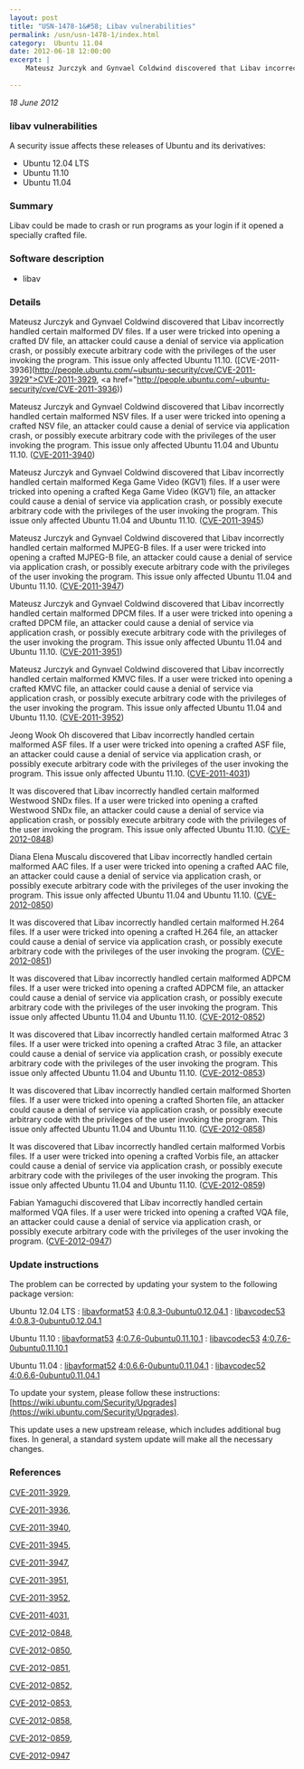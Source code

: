 ```yaml
---
layout: post
title: "USN-1478-1&#58; Libav vulnerabilities"
permalink: /usn/usn-1478-1/index.html
category:  Ubuntu 11.04
date: 2012-06-18 12:00:00
excerpt: |
    Mateusz Jurczyk and Gynvael Coldwind discovered that Libav incorrectly handled certain malformed DV files. If a user were tricked into opening a crafted DV file, an attacker could cause a denial of service via application crash, or possibly execute arbitrary code with the privileges of the user invoking the program. This issue only affected Ubuntu 11.10. ([CVE-2011-3936](http://people.ubuntu.com/~ubuntu-security/cve/CVE-2011-3929">CVE-2011-3929</a>, <a href="http://people.ubuntu.com/~ubuntu-security/cve/CVE-2011-3936))
    
--- 
```

 
 

*18 June 2012*

### libav vulnerabilities

A security issue affects these releases of Ubuntu and its derivatives:

* Ubuntu 12.04 LTS
* Ubuntu 11.10
* Ubuntu 11.04

### Summary

Libav could be made to crash or run programs as your login if it opened a specially crafted file.

### Software description

* libav 

### Details

Mateusz Jurczyk and Gynvael Coldwind discovered that Libav incorrectly handled certain malformed DV files. If a user were tricked into opening a crafted DV file, an attacker could cause a denial of service via application crash, or possibly execute arbitrary code with the privileges of the user invoking the program. This issue only affected Ubuntu 11.10. ([CVE-2011-3936](http://people.ubuntu.com/~ubuntu-security/cve/CVE-2011-3929">CVE-2011-3929</a>, <a href="http://people.ubuntu.com/~ubuntu-security/cve/CVE-2011-3936))

Mateusz Jurczyk and Gynvael Coldwind discovered that Libav incorrectly handled certain malformed NSV files. If a user were tricked into opening a crafted NSV file, an attacker could cause a denial of service via application crash, or possibly execute arbitrary code with the privileges of the user invoking the program. This issue only affected Ubuntu 11.04 and Ubuntu 11.10. ([CVE-2011-3940](http://people.ubuntu.com/~ubuntu-security/cve/CVE-2011-3940))

Mateusz Jurczyk and Gynvael Coldwind discovered that Libav incorrectly handled certain malformed Kega Game Video (KGV1) files. If a user were tricked into opening a crafted Kega Game Video (KGV1) file, an attacker could cause a denial of service via application crash, or possibly execute arbitrary code with the privileges of the user invoking the program. This issue only affected Ubuntu 11.04 and Ubuntu 11.10. ([CVE-2011-3945](http://people.ubuntu.com/~ubuntu-security/cve/CVE-2011-3945))

Mateusz Jurczyk and Gynvael Coldwind discovered that Libav incorrectly handled certain malformed MJPEG-B files. If a user were tricked into opening a crafted MJPEG-B file, an attacker could cause a denial of service via application crash, or possibly execute arbitrary code with the privileges of the user invoking the program. This issue only affected Ubuntu 11.04 and Ubuntu 11.10. ([CVE-2011-3947](http://people.ubuntu.com/~ubuntu-security/cve/CVE-2011-3947))

Mateusz Jurczyk and Gynvael Coldwind discovered that Libav incorrectly handled certain malformed DPCM files. If a user were tricked into opening a crafted DPCM file, an attacker could cause a denial of service via application crash, or possibly execute arbitrary code with the privileges of the user invoking the program. This issue only affected Ubuntu 11.04 and Ubuntu 11.10. ([CVE-2011-3951](http://people.ubuntu.com/~ubuntu-security/cve/CVE-2011-3951))

Mateusz Jurczyk and Gynvael Coldwind discovered that Libav incorrectly handled certain malformed KMVC files. If a user were tricked into opening a crafted KMVC file, an attacker could cause a denial of service via application crash, or possibly execute arbitrary code with the privileges of the user invoking the program. This issue only affected Ubuntu 11.04 and Ubuntu 11.10. ([CVE-2011-3952](http://people.ubuntu.com/~ubuntu-security/cve/CVE-2011-3952))

Jeong Wook Oh discovered that Libav incorrectly handled certain malformed ASF files. If a user were tricked into opening a crafted ASF file, an attacker could cause a denial of service via application crash, or possibly execute arbitrary code with the privileges of the user invoking the program. This issue only affected Ubuntu 11.10. ([CVE-2011-4031](http://people.ubuntu.com/~ubuntu-security/cve/CVE-2011-4031))

It was discovered that Libav incorrectly handled certain malformed Westwood SNDx files. If a user were tricked into opening a crafted Westwood SNDx file, an attacker could cause a denial of service via application crash, or possibly execute arbitrary code with the privileges of the user invoking the program. This issue only affected Ubuntu 11.10. ([CVE-2012-0848](http://people.ubuntu.com/~ubuntu-security/cve/CVE-2012-0848))

Diana Elena Muscalu discovered that Libav incorrectly handled certain malformed AAC files. If a user were tricked into opening a crafted AAC file, an attacker could cause a denial of service via application crash, or possibly execute arbitrary code with the privileges of the user invoking the program. This issue only affected Ubuntu 11.04 and Ubuntu 11.10. ([CVE-2012-0850](http://people.ubuntu.com/~ubuntu-security/cve/CVE-2012-0850))

It was discovered that Libav incorrectly handled certain malformed H.264 files. If a user were tricked into opening a crafted H.264 file, an attacker could cause a denial of service via application crash, or possibly execute arbitrary code with the privileges of the user invoking the program. ([CVE-2012-0851](http://people.ubuntu.com/~ubuntu-security/cve/CVE-2012-0851))

It was discovered that Libav incorrectly handled certain malformed ADPCM files. If a user were tricked into opening a crafted ADPCM file, an attacker could cause a denial of service via application crash, or possibly execute arbitrary code with the privileges of the user invoking the program. This issue only affected Ubuntu 11.04 and Ubuntu 11.10. ([CVE-2012-0852](http://people.ubuntu.com/~ubuntu-security/cve/CVE-2012-0852))

It was discovered that Libav incorrectly handled certain malformed Atrac 3 files. If a user were tricked into opening a crafted Atrac 3 file, an attacker could cause a denial of service via application crash, or possibly execute arbitrary code with the privileges of the user invoking the program. This issue only affected Ubuntu 11.04 and Ubuntu 11.10. ([CVE-2012-0853](http://people.ubuntu.com/~ubuntu-security/cve/CVE-2012-0853))

It was discovered that Libav incorrectly handled certain malformed Shorten files. If a user were tricked into opening a crafted Shorten file, an attacker could cause a denial of service via application crash, or possibly execute arbitrary code with the privileges of the user invoking the program. This issue only affected Ubuntu 11.04 and Ubuntu 11.10. ([CVE-2012-0858](http://people.ubuntu.com/~ubuntu-security/cve/CVE-2012-0858))

It was discovered that Libav incorrectly handled certain malformed Vorbis files. If a user were tricked into opening a crafted Vorbis file, an attacker could cause a denial of service via application crash, or possibly execute arbitrary code with the privileges of the user invoking the program. This issue only affected Ubuntu 11.04 and Ubuntu 11.10. ([CVE-2012-0859](http://people.ubuntu.com/~ubuntu-security/cve/CVE-2012-0859))

Fabian Yamaguchi discovered that Libav incorrectly handled certain malformed VQA files. If a user were tricked into opening a crafted VQA file, an attacker could cause a denial of service via application crash, or possibly execute arbitrary code with the privileges of the user invoking the program. ([CVE-2012-0947](http://people.ubuntu.com/~ubuntu-security/cve/CVE-2012-0947)) 

### Update instructions

The problem can be corrected by updating your system to the following package version:

Ubuntu 12.04 LTS
 : [libavformat53](https://launchpad.net/ubuntu/+source/libav) <span> [4:0.8.3-0ubuntu0.12.04.1](https://launchpad.net/ubuntu/+source/libav/4:0.8.3-0ubuntu0.12.04.1) </span> 
 : [libavcodec53](https://launchpad.net/ubuntu/+source/libav) <span> [4:0.8.3-0ubuntu0.12.04.1](https://launchpad.net/ubuntu/+source/libav/4:0.8.3-0ubuntu0.12.04.1) </span> 

Ubuntu 11.10
 : [libavformat53](https://launchpad.net/ubuntu/+source/libav) <span> [4:0.7.6-0ubuntu0.11.10.1](https://launchpad.net/ubuntu/+source/libav/4:0.7.6-0ubuntu0.11.10.1) </span> 
 : [libavcodec53](https://launchpad.net/ubuntu/+source/libav) <span> [4:0.7.6-0ubuntu0.11.10.1](https://launchpad.net/ubuntu/+source/libav/4:0.7.6-0ubuntu0.11.10.1) </span> 

Ubuntu 11.04
 : [libavformat52](https://launchpad.net/ubuntu/+source/libav) <span> [4:0.6.6-0ubuntu0.11.04.1](https://launchpad.net/ubuntu/+source/libav/4:0.6.6-0ubuntu0.11.04.1) </span> 
 : [libavcodec52](https://launchpad.net/ubuntu/+source/libav) <span> [4:0.6.6-0ubuntu0.11.04.1](https://launchpad.net/ubuntu/+source/libav/4:0.6.6-0ubuntu0.11.04.1) </span> 

To update your system, please follow these instructions: [https://wiki.ubuntu.com/Security/Upgrades](https://wiki.ubuntu.com/Security/Upgrades).

This update uses a new upstream release, which includes additional bug fixes. In general, a standard system update will make all the necessary changes. 

### References

 
 [CVE-2011-3929](http://people.ubuntu.com/~ubuntu-security/cve/CVE-2011-3929), 

 [CVE-2011-3936](http://people.ubuntu.com/~ubuntu-security/cve/CVE-2011-3936), 

 [CVE-2011-3940](http://people.ubuntu.com/~ubuntu-security/cve/CVE-2011-3940), 

 [CVE-2011-3945](http://people.ubuntu.com/~ubuntu-security/cve/CVE-2011-3945), 

 [CVE-2011-3947](http://people.ubuntu.com/~ubuntu-security/cve/CVE-2011-3947), 

 [CVE-2011-3951](http://people.ubuntu.com/~ubuntu-security/cve/CVE-2011-3951), 

 [CVE-2011-3952](http://people.ubuntu.com/~ubuntu-security/cve/CVE-2011-3952), 

 [CVE-2011-4031](http://people.ubuntu.com/~ubuntu-security/cve/CVE-2011-4031), 

 [CVE-2012-0848](http://people.ubuntu.com/~ubuntu-security/cve/CVE-2012-0848), 

 [CVE-2012-0850](http://people.ubuntu.com/~ubuntu-security/cve/CVE-2012-0850), 

 [CVE-2012-0851](http://people.ubuntu.com/~ubuntu-security/cve/CVE-2012-0851), 

 [CVE-2012-0852](http://people.ubuntu.com/~ubuntu-security/cve/CVE-2012-0852), 

 [CVE-2012-0853](http://people.ubuntu.com/~ubuntu-security/cve/CVE-2012-0853), 

 [CVE-2012-0858](http://people.ubuntu.com/~ubuntu-security/cve/CVE-2012-0858), 

 [CVE-2012-0859](http://people.ubuntu.com/~ubuntu-security/cve/CVE-2012-0859), 

 [CVE-2012-0947](http://people.ubuntu.com/~ubuntu-security/cve/CVE-2012-0947)
 

